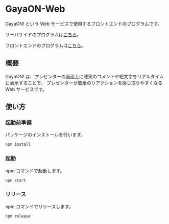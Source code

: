 # GayaON-Web

GayaON! という Web サービスで使用するフロントエンドのプログラムです。

サーバサイドのプログラムは[こちら](https://github.com/isso-719/gaya-on-server)。

フロントエンドのプログラムは[こちら](https://github.com/isso-719/gaya-on-web)。

## 概要

GayaON! は、プレゼンターの画面上に聴衆のコメントや絵文字をリアルタイムに表示することで、
プレゼンターが聴衆のリアクションを感じ取りやすくなる Web サービスです。

## 使い方

### 起動前準備

パッケージのインストールを行います。

```bash
npm install
```

### 起動

npm コマンドで起動します。

```bash
npm start
```

### リリース

npm コマンドでリリースします。

```bash
npm release
```